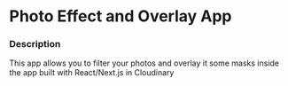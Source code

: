 # Photo Effect and Overlay App

### Description

This app allows you to filter your photos and overlay it some masks inside the app built with React/Next.js in Cloudinary


```
